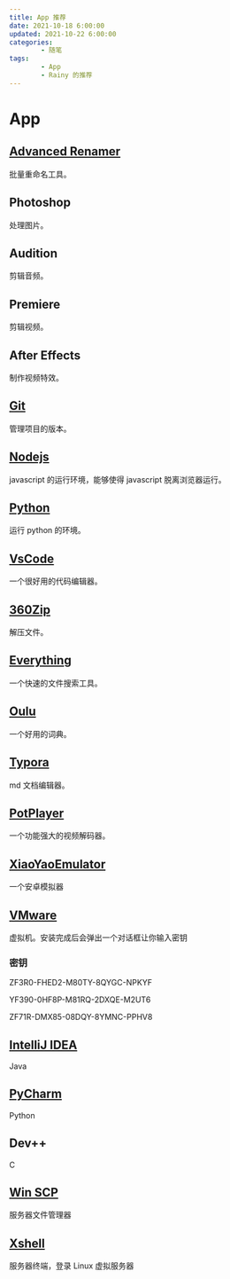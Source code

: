 ```yaml
---
title: App 推荐
date: 2021-10-18 6:00:00
updated: 2021-10-22 6:00:00
categories:
        - 随笔
tags:
        - App
        - Rainy 的推荐
---
```


# App

## [Advanced Renamer](https://www.advancedrenamer.com/)

批量重命名工具。

## Photoshop

处理图片。

## Audition

剪辑音频。

## Premiere

剪辑视频。

## After Effects

制作视频特效。

## [Git](https://git-scm.com/)

管理项目的版本。

## [Nodejs](https://nodejs.org/zh-cn/)

javascript 的运行环境，能够使得 javascript 脱离浏览器运行。

## [Python](https://www.python.org/downloads/)

运行 python 的环境。

## [VsCode](https://code.visualstudio.com/)

一个很好用的代码编辑器。

## [360Zip](http://www.360totalsecurity.com/zh-cn/360zip/)

解压文件。

## [Everything](https://www.voidtools.com/zh-cn/downloads/)

一个快速的文件搜索工具。

## [Oulu](https://www.eudic.net/v4/en/app/eudic)

一个好用的词典。

## [Typora](https://www.typora.io/)

md 文档编辑器。

## [PotPlayer](https://potplayer.en.softonic.com/download)

一个功能强大的视频解码器。

## [XiaoYaoEmulator](https://www.xyaz.cn/)

一个安卓模拟器

## [VMware](https://www.vmware.com/cn/products/workstation-pro/workstation-pro-evaluation.html)

虚拟机。安装完成后会弹出一个对话框让你输入密钥

### 密钥

ZF3R0-FHED2-M80TY-8QYGC-NPKYF

YF390-0HF8P-M81RQ-2DXQE-M2UT6

ZF71R-DMX85-08DQY-8YMNC-PPHV8

## [IntelliJ IDEA](https://www.jetbrains.com/idea/)

Java

## [PyCharm](https://www.jetbrains.com/pycharm/)

Python

## Dev++

C

## [Win SCP](https://winscp.en.softonic.com/)

服务器文件管理器

## [Xshell](https://xshell.en.softonic.com/)

服务器终端，登录 Linux 虚拟服务器
